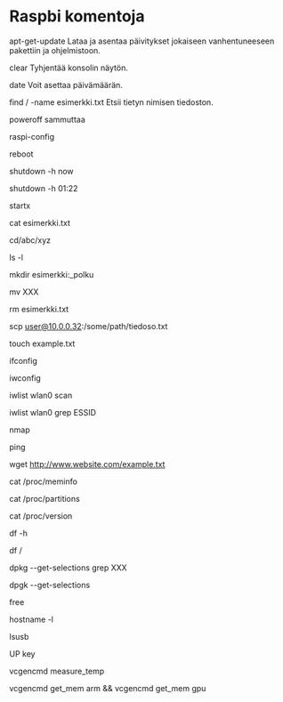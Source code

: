 # Raspbi komentoja
apt-get-update
Lataa ja asentaa päivitykset jokaiseen vanhentuneeseen pakettiin ja ohjelmistoon.

clear
Tyhjentää konsolin näytön.

date
Voit asettaa päivämäärän.

find / -name esimerkki.txt
Etsii tietyn nimisen tiedoston.

poweroff
sammuttaa

raspi-config

reboot

shutdown -h now

shutdown -h 01:22

startx

cat esimerkki.txt

cd/abc/xyz

ls -l

mkdir esimerkki:_polku

mv XXX

rm esimerkki.txt

scp user@10.0.0.32:/some/path/tiedoso.txt

touch example.txt

ifconfig

iwconfig

iwlist wlan0 scan

iwlist wlan0 grep ESSID

nmap

ping

wget http://www.website.com/example.txt

cat /proc/meminfo

cat /proc/partitions

cat /proc/version

df -h

df /

dpkg --get-selections grep XXX

dpgk --get-selections

free

hostname -l

lsusb

UP key

vcgencmd measure_temp

vcgencmd get_mem arm && vcgencmd get_mem gpu
